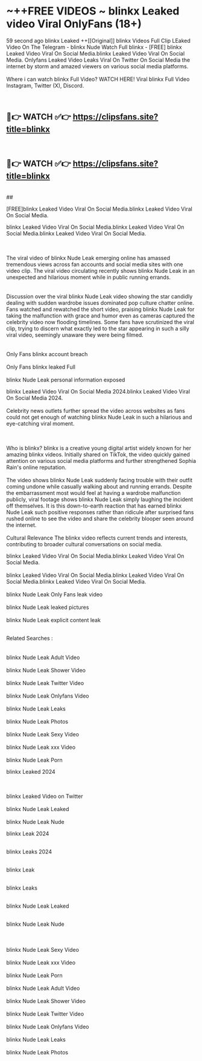 # ~++FREE VIDEOS ~ blinkx Leaked video Viral OnlyFans (18+)<br>


59 second ago blinkx Leaked ++[[Original]] blinkx Videos Full Clip LEaked Video On The Telegram  - blinkx Nude  Watch Full blinkx - [FREE] blinkx Leaked Video Viral On Social Media.blinkx Leaked Video Viral On Social Media.   Onlyfans Leaked Video Leaks Viral On Twitter On Social Media the internet by storm and amazed viewers on various social media platforms. <br><br>
Where i can watch blinkx Full Video? WATCH HERE! Viral blinkx Full Video Instagram, Twitter (X), Discord. <br>


 <br>

##  🔴👉 WATCH ✅👉  <a href="https://clipsfans.site?title=blinkx&ref=git">https://clipsfans.site?title=blinkx</a> <br>
  <br>

##  🔴👉 WATCH ✅👉  <a href="https://clipsfans.site?title=blinkx&ref=git">https://clipsfans.site?title=blinkx</a> <br>
  <br>
  ##



[FREE]blinkx Leaked Video Viral On Social Media.blinkx Leaked Video Viral On Social Media. <br>

blinkx Leaked Video Viral On Social Media.blinkx Leaked Video Viral On Social Media.blinkx Leaked Video Viral On Social Media. <br>


  <br>

  <br>
The viral video of blinkx Nude Leak emerging online has amassed tremendous views across fan accounts and social media sites with one video clip. The viral video circulating recently shows blinkx Nude Leak in an unexpected and hilarious moment while in public running errands.<br>
<br>


<br>
Discussion over the viral blinkx Nude Leak video showing the star candidly dealing with sudden wardrobe issues dominated pop culture chatter online. Fans watched and rewatched the short video, praising blinkx Nude Leak for taking the malfunction with grace and humor even as cameras captured the celebrity video now flooding timelines. Some fans have scrutinized the viral clip, trying to discern what exactly led to the star appearing in such a silly viral video, seemingly unaware they were being filmed.<br>
<br>
<br> 
Only Fans blinkx account breach<br>
<br>
Only Fans blinkx leaked Full <br>
<br>
blinkx Nude Leak personal information exposed<br>

blinkx Leaked Video Viral On Social Media 2024.blinkx Leaked Video Viral On Social Media 2024. <br>
<br>
Celebrity news outlets further spread the video across websites as fans could not get enough of watching blinkx Nude Leak in such a hilarious and eye-catching viral moment.<br>
<br>

<br>
Who is blinkx? blinkx is a creative young digital artist widely known for her amazing blinkx videos. Initially shared on TikTok, the video quickly gained attention on various social media platforms and further strengthened Sophia Rain's online reputation.<br>
<br>
The video shows blinkx Nude Leak suddenly facing trouble with their outfit coming undone while casually walking about and running errands. Despite the embarrassment most would feel at having a wardrobe malfunction publicly, viral footage shows blinkx Nude Leak simply laughing the incident off themselves. It is this down-to-earth reaction that has earned blinkx Nude Leak such positive responses rather than ridicule after surprised fans rushed online to see the video and share the celebrity blooper seen around the internet.<br>
<br>
Cultural Relevance The blinkx video reflects current trends and interests, contributing to broader cultural conversations on social media.<br>

blinkx Leaked Video Viral On Social Media.blinkx Leaked Video Viral On Social Media.<br>
<br>
blinkx Leaked Video Viral On Social Media.blinkx Leaked Video Viral On Social Media.blinkx Leaked Video Viral On Social Media.<br>
<br>
blinkx Nude Leak Only Fans leak video<br>
<br>
blinkx Nude Leak leaked pictures<br>
<br>
blinkx Nude Leak explicit content leak<br>


<br>
Related Searches :<br>
<br>

<br>
blinkx Nude Leak Adult Video<br>
<br>
blinkx Nude Leak Shower Video<br>
<br>
blinkx Nude Leak Twitter Video<br>
<br>
blinkx Nude Leak Onlyfans Video<br>
<br>
blinkx Nude Leak Leaks<br>
<br>
blinkx Nude Leak Photos<br>

<br>
blinkx Nude Leak Sexy Video<br>
<br>
blinkx Nude Leak xxx Video<br>
<br>
blinkx Nude Leak Porn<br>

blinkx  Leaked 2024 <br> <br>
<br>

blinkx Leaked Video on Twitter <br>
<br>
blinkx Nude Leak Leaked<br>
<br>
blinkx Nude Leak Nude<br>


blinkx  Leak 2024 <br> <br>



blinkx  Leaks 2024 <br> <br>



 
blinkx  Leak<br> <br>



blinkx  Leaks<br> <br>


blinkx Nude Leak Leaked<br> <br>

blinkx Nude Leak Nude<br> <br>
<br> <br>
blinkx Nude Leak Sexy Video
<br> <br>
blinkx Nude Leak xxx Video
<br> <br>
blinkx Nude Leak Porn
<br> <br>
blinkx Nude Leak Adult Video
<br> <br>
blinkx Nude Leak Shower Video
<br> <br>
blinkx Nude Leak Twitter Video
<br> <br>
blinkx Nude Leak Onlyfans Video
<br> <br>
blinkx Nude Leak Leaks
<br> <br>
blinkx Nude Leak Photos






</p>




 



</p>










